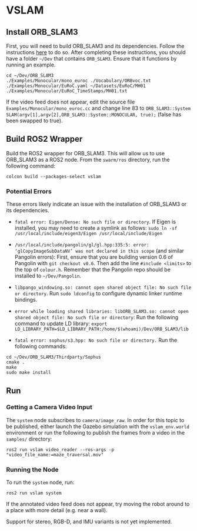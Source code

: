 # VSLAM

## Install ORB_SLAM3
First, you will need to build ORB_SLAM3 and its dependencies. Follow the instructions [here](https://github.com/bharath5673/ORB-SLAM3) to do so. After completing these instructions, you should have a folder `~/Dev` that contains `ORB_SLAM3`. Ensure that it functions by running an example.

```
cd ~/Dev/ORB_SLAM3
./Examples/Monocular/mono_euroc ./Vocabulary/ORBvoc.txt ./Examples/Monocular/EuRoC.yaml ~/Datasets/EuRoC/MH01 ./Examples/Monocular/EuRoC_TimeStamps/MH01.txt
```

If the video feed does not appear, edit the source file `Examples/Monocular/mono_euroc.cc` and change line 83 to `ORB_SLAM3::System SLAM(argv[1],argv[2],ORB_SLAM3::System::MONOCULAR, true);` (false has been swapped to true).

## Build ROS2 Wrapper
Build the ROS2 wrapper for ORB_SLAM3. This will allow us to use ORB_SLAM3 as a ROS2 node. From the `swarm/ros` directory, run the following command:

```
colcon build --packages-select vslam
```

### Potential Errors
These errors likely indicate an issue with the installation of ORB_SLAM3 or its dependencies.

- `fatal error: Eigen/Dense: No such file or directory`. If Eigen is installed, you may need to create a symlink as follows: `sudo ln -sf /usr/local/include/eigen3/Eigen /usr/local/include/Eigen`
- `/usr/local/include/pangolin/gl/gl.hpp:335:5: error: ‘glCopyImageSubDataNV’ was not declared in this scope` (and similar Pangolin errors): First, ensure that you are building version 0.6 of Pangolin with `git checkout v0.6`. Then add the line `#include <limits>` to the top of `colour.h`. Remember that the Pangolin repo should be installed to `~/Dev/Pangolin`.
- `libpango_windowing.so: cannot open shared object file: No such file or directory`. Run `sudo ldconfig` to configure dynamic linker runtime bindings.
- `error while loading shared libraries: libORB_SLAM3.so: cannot open shared object file: No such file or directory`: Run the following command to update LD library: `export LD_LIBRARY_PATH=$LD_LIBRARY_PATH:/home/$(whoami)/Dev/ORB_SLAM3/lib`

- `fatal error: sophus/s3.hpp: No such file or directory.` Run the following commands:
```
cd ~/Dev/ORB_SLAM3/Thirdparty/Sophus
cmake .
make
sudo make install
```


## Run

### Getting a Camera Video Input
The `system` node subscribes to `camera/image_raw`. In order for this topic to be published, either launch the Gazebo simulation with the `vslam_env.world` environment or run the following to publish the frames from a video in the `samples/` directory:

```
ros2 run vslam video_reader --ros-args -p "video_file_name:=maze_traversal.mov"
```

### Running the Node
To run the `system` node, run:

```
ros2 run vslam system
```

If the annotated video feed does not appear, try moving the robot around to a place with more detail (e.g. near a wall).

Support for stereo, RGB-D, and IMU variants is not yet implemented.

